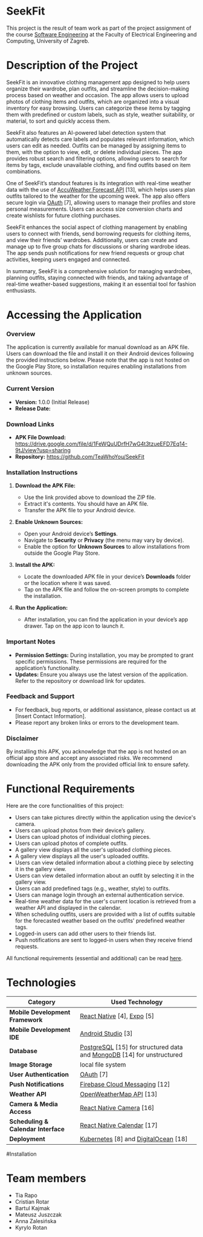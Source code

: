 # SeekFit
This project is the result of team work as part of the project assignment of the course [Software Engineering](https://www.fer.unizg.hr/predmet/proinz) at the Faculty of Electrical Engineering and Computing, University of Zagreb.
# Description of the Project
SeekFit is an innovative clothing management app designed to help users organize their wardrobe, plan outfits, and streamline the decision-making process based on weather and occasion. The app allows users to upload photos of clothing items and outfits, which are organized into a visual inventory for easy browsing. Users can categorize these items by tagging them with predefined or custom labels, such as style, weather suitability, or material, to sort and quickly access them.

SeekFit also features an AI-powered label detection system that automatically detects care labels and populates relevant information, which users can edit as needed. Outfits can be managed by assigning items to them, with the option to view, edit, or delete individual pieces. The app provides robust search and filtering options, allowing users to search for items by tags, exclude unavailable clothing, and find outfits based on item combinations.

One of SeekFit’s standout features is its integration with real-time weather data with the use of [AccuWeather Forecast API](https://developer.accuweather.com/accuweather-forecast-api/apis) [13], which helps users plan outfits tailored to the weather for the upcoming week. The app also offers secure login via [OAuth](https://developers.google.com/identity/protocols/oauth2) [7], allowing users to manage their profiles and store personal measurements. Users can access size conversion charts and create wishlists for future clothing purchases.

SeekFit enhances the social aspect of clothing management by enabling users to connect with friends, send borrowing requests for clothing items, and view their friends’ wardrobes. Additionally, users can create and manage up to five group chats for discussions or sharing wardrobe ideas. The app sends push notifications for new friend requests or group chat activities, keeping users engaged and connected.

In summary, SeekFit is a comprehensive solution for managing wardrobes, planning outfits, staying connected with friends, and taking advantage of real-time weather-based suggestions, making it an essential tool for fashion enthusiasts.

# Accessing the Application

### Overview
The application is currently available for manual download as an APK file. Users can download the file and install it on their Android devices following the provided instructions below. Please note that the app is not hosted on the Google Play Store, so installation requires enabling installations from unknown sources.

### Current Version
- **Version:** 1.0.0 (Initial Release)
- **Release Date:** 

### Download Links
- **APK File Download:** https://drive.google.com/file/d/1FeWQuUDrfH7wG4t3tzueEFD7Eq14-9tJ/view?usp=sharing
- **Repository:** https://github.com/TeaWhoYou/SeekFit

### Installation Instructions
1. **Download the APK File:**
   - Use the link provided above to download the ZIP file.
   - Extract it's contents. You should have an APK file.
   - Transfer the APK file to your Android device.

3. **Enable Unknown Sources:**
   - Open your Android device’s **Settings**.
   - Navigate to **Security** or **Privacy** (the menu may vary by device).
   - Enable the option for **Unknown Sources** to allow installations from outside the Google Play Store.

4. **Install the APK:**
   - Locate the downloaded APK file in your device’s **Downloads** folder or the location where it was saved.
   - Tap on the APK file and follow the on-screen prompts to complete the installation.

5. **Run the Application:**
   - After installation, you can find the application in your device’s app drawer. Tap on the app icon to launch it.

### Important Notes
- **Permission Settings:** During installation, you may be prompted to grant specific permissions. These permissions are required for the application’s functionality.
- **Updates:** Ensure you always use the latest version of the application. Refer to the repository or download link for updates.

### Feedback and Support
- For feedback, bug reports, or additional assistance, please contact us at [Insert Contact Information].
- Please report any broken links or errors to the development team.

### Disclaimer
By installing this APK, you acknowledge that the app is not hosted on an official app store and accept any associated risks. We recommend downloading the APK only from the provided official link to ensure safety.

# Functional Requirements
Here are the core functionalities of this project:

- Users can take pictures directly within the application using the device's camera.
- Users can upload photos from their device’s gallery.
- Users can upload photos of individual clothing pieces.
- Users can upload photos of complete outfits.
- A gallery view displays all the user's uploaded clothing pieces.
- A gallery view displays all the user's uploaded outfits.
- Users can view detailed information about a clothing piece by selecting it in the gallery view.
- Users can view detailed information about an outfit by selecting it in the gallery view.
- Users can add predefined tags (e.g., weather, style) to outfits.
- Users can manage login through an external authentication service.
- Real-time weather data for the user's current location is retrieved from a weather API and displayed in the calendar.
- When scheduling outfits, users are provided with a list of outfits suitable for the forecasted weather based on the outfits' predefined weather tags.
- Logged-in users can add other users to their friends list.
- Push notifications are sent to logged-in users when they receive friend requests.

All functional requirements (essential and additional) can be read [here](https://github.com/TeaWhoYou/SeekFit/wiki/Functional-Requirements).

# Technologies
|**Category**|**Used Technology**|
|-----------------------|----------------------|
|**Mobile Development Framework**|[React Native](https://reactnative.dev/docs/getting-started) [4], [Expo](https://docs.expo.dev/guides/overview/) [5]|
|**Mobile Development IDE**|[Android Studio](https://developer.android.com/develop) [3]|
|**Database**|[PostgreSQL](https://www.postgresql.org/) [15] for structured data and [MongoDB](https://www.mongodb.com/) [14] for unstructured|
|**Image Storage**|local file system|
|**User Authentication**|[OAuth](https://developers.google.com/identity/protocols/oauth2) [7]|
|**Push Notifications**|[Firebase Cloud Messaging](https://firebase.google.com/docs/cloud-messaging) [12]|
|**Weather API**|[OpenWeatherMap API](https://developer.accuweather.com/accuweather-forecast-api/apis) [13]|
|**Camera & Media Access**|[React Native Camera](https://react-native-camera.github.io/react-native-camera/docs/rncamera) [16] |
|**Scheduling & Calendar Interface**|[React Native Calendar](https://www.npmjs.com/package/react-native-calendars) [17]|
|**Deployment**|[Kubernetes](https://kubernetes.io/docs/home/) [8] and [DigitalOcean](https://www.digitalocean.com/) [18]|

#Installation

# Team members
- Tia Rapo
- Cristian Rotar
- Bartul Kajmak
- Mateusz Juszczak
- Anna Zalesińska
- Kyrylo Rotan
